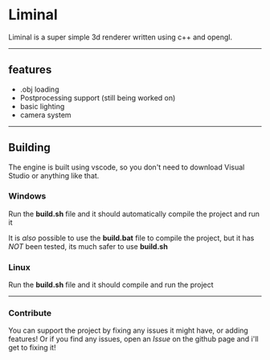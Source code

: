 # Liminal
Liminal is a super simple 3d renderer written using c++ and opengl.

---

## features
* .obj loading
* Postprocessing support (still being worked on)
* basic lighting
* camera system

---
  

## Building
The engine is built using vscode, so you don't need to download Visual Studio or anything like that.

### Windows
Run the **build.sh** file and it should automatically compile the project and run it

It is *also* possible to use the **build.bat** file to compile the project, but it has *NOT* been tested, its much safer to use **build.sh**

### Linux
Run the **build.sh** file and it should compile and run the project


---


### Contribute
You can support the project by fixing any issues it might have, or adding features! Or if you find any issues, open an *Issue* on the github page and i'll get to fixing it!